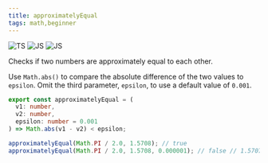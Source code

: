 ```yaml
---
title: approximatelyEqual
tags: math,beginner
---
```


![TS](https://img.shields.io/badge/supports-typescript-blue.svg?style=flat-square)
![JS](https://img.shields.io/badge/supports-javascript-yellow.svg?style=flat-square)
![JS](https://img.shields.io/badge/supports-deno-green.svg?style=flat-square)

Checks if two numbers are approximately equal to each other.

Use `Math.abs()` to compare the absolute difference of the two values to `epsilon`.
Omit the third parameter, `epsilon`, to use a default value of `0.001`.

```ts title="typescript"
export const approximatelyEqual = (
  v1: number,
  v2: number,
  epsilon: number = 0.001
) => Math.abs(v1 - v2) < epsilon;
```

```ts title="typescript"
approximatelyEqual(Math.PI / 2.0, 1.5708); // true
approximatelyEqual(Math.PI / 2.0, 1.5708, 0.000001); // false // 1.5707963267948966
```
